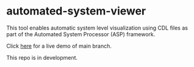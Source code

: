 # automated-system-viewer
This tool enables automatic system level visualization using CDL files as part of the Automated System Processor (ASP) framework.

Click [here][demo-url] for a live demo of main branch.

This repo is in development.



[demo-url]: https://vishalpalaniappan.github.io/automated-system-viewer/
